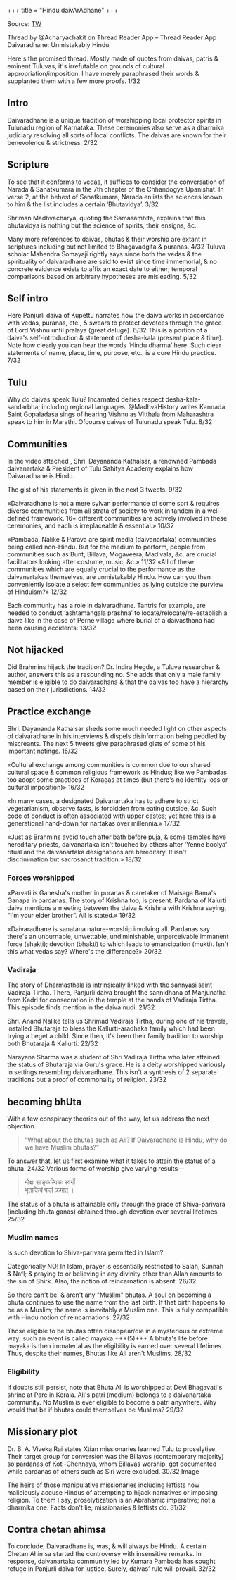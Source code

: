 +++
title = "Hindu daivArAdhane"
+++

Source: [TW](https://threadreaderapp.com/thread/1593998167036436480.html)

Thread by @Acharyachakit on Thread Reader App – Thread Reader App  
Daivaradhane: Unmistakably Hindu

Here's the promised thread. Mostly made of quotes from daivas, patris & eminent Tuluvas, it's irrefutable on grounds of cultural appropriation/imposition. I have merely paraphrased their words & supplanted them with a few more proofs. 1/32

## Intro
Daivaradhane is a unique tradition of worshipping local protector spirits in Tulunadu region of Karnataka. These ceremonies also serve as a dharmika judiciary resolving all sorts of local conflicts. The daivas are known for their benevolence & strictness. 2/32 

## Scripture
To see that it conforms to vedas, it suffices to consider the conversation of Narada & Sanatkumara in the 7th chapter of the Chhandogya Upanishat. In verse 2, at the behest of Sanatkumara, Narada enlists the sciences known to him & the list includes a certain ‘Bhutavidya’. 3/32

Shriman Madhvacharya, quoting the Samasamhita, explains that this bhutavidya is nothing but the science of spirits, their ensigns, &c. 

Many more references to daivas, bhutas & their worship are extant in scriptures including but not limited to Bhagavadgita & puranas. 4/32 Tuluva scholar Mahendra Somayaji rightly says since both the vedas & the spirituality of daivaradhane are said to exist since time immemorial, & no concrete evidence exists to affix an exact date to either; temporal comparisons based on arbitrary hypotheses are misleading. 5/32

## Self intro
Here Panjurli daiva of Kupettu narrates how the daiva works in accordance with vedas, puranas, etc., & swears to protect devotees through the grace of Lord Vishnu until pralaya (great deluge). 6/32 This is a portion of a daiva's self-introduction & statement of desha-kala (present place & time). Note how clearly you can hear the words ‘Hindu dharma’ here. Such clear statements of name, place, time, purpose, etc., is a core Hindu practice. 7/32 

## Tulu
Why do daivas speak Tulu? Incarnated deities respect desha-kala-sandarbha; including regional languages. @MadhvaHistory writes Kannada Saint Gopaladasa sings of hearing Vishnu as Vitthala from Maharashtra speak to him in Marathi. Ofcourse daivas of Tulunadu speak Tulu. 8/32

## Communities
In the video attached , Shri. Dayananda Kathalsar, a renowned Pambada daivanartaka & President of Tulu Sahitya Academy explains how Daivaradhane is Hindu.

The gist of his statements is given in the next 3 tweets. 9/32 

«Daivaradhane is not a mere sylvan performance of some sort & requires diverse communities from all strata of society to work in tandem in a well-defined framework. 16+ different communities are actively involved in these ceremonies, and each is irreplaceable & essential.» 10/32

«Pambada, Nalike & Parava are spirit media (daivanartaka) communities being called non-Hindu. But for the medium to perform, people from communities such as Bunt, Billava, Mogaveera, Madivala, &c. are crucial facilitators looking after costume, music, &c.» 11/32  «All of these communities which are equally crucial to the performance as the daivanartakas themselves, are unmistakably Hindu. How can you then conveniently isolate a select few communities as lying outside the purview of Hinduism?» 12/32

Each community has a role in daivaradhane. Tantris for example, are needed to conduct ‘ashtamangala prashna’ to locate/relocate/re-establish a daiva like in the case of Perne village where burial of a daivasthana had been causing accidents: 13/32

## Not hijacked
Did Brahmins hijack the tradition? Dr. Indira Hegde, a Tuluva researcher & author, answers this as a resounding no. She adds that only a male family member is eligible to do daivaradhana & that the daivas too have a hierarchy based on their jurisdictions. 14/32 

## Practice exchange
Shri. Dayananda Kathalsar sheds some much needed light on other aspects of daivaradhane in his interviews & dispels disinformation being peddled by miscreants. The next 5 tweets give paraphrased gists of some of his important notings. 15/32

«Cultural exchange among communities is common due to our shared cultural space & common religious framework as Hindus; like we Pambadas too adopt some practices of Koragas at times (but there's no identity loss or cultural imposition)» 16/32 

«In many cases, a designated Daivanartaka has to adhere to strict vegetarianism, observe fasts, is forbidden from eating outside, &c. Such code of conduct is often associated with upper castes; yet here this is a generational hand-down for nartakas over millennia.» 17/32 

«Just as Brahmins avoid touch after bath before puja, & some temples have hereditary priests, daivanartaka isn't touched by others after ‘Yenne boolya’ ritual and the daivanartaka designations are hereditary. It isn't discrimination but sacrosanct tradition.» 18/32 

### Forces worshipped
«Parvati is Ganesha's mother in puranas & caretaker of Maisaga Bama's Ganapa in pardanas. The story of Krishna too, is present. Pardana of Kalurti daiva mentions a meeting between the daiva & Krishna with Krishna saying, “I'm your elder brother”. All is stated.» 19/32 

«Daivaradhane is sanatana nature-worship involving all. Pardanas say there's an unburnable, unwettable, undiminishable, unperceivable immanent force (shakti); devotion (bhakti) to which leads to emancipation (mukti). Isn't this what vedas say? Where's the difference?» 20/32 

### Vadiraja
The story of Dharmasthala is intrinsically linked with the sannyasi saint Vadiraja Tirtha. There, Panjurli daiva brought the sannidhana of Manjunatha from Kadri for consecration in the temple at the hands of Vadiraja Tirtha. This episode finds mention in the daiva nudi. 21/32 

Shri. Anand Nalike tells us Shrimad Vadiraja Tirtha, during one of his travels, installed Bhutaraja to bless the Kallurti-aradhaka family which had been trying a beget a child. Since then, it's been their family tradition to worship both Bhutaraja & Kallurti. 22/32 

Narayana Sharma was a student of Shri Vadiraja Tirtha who later attained the status of Bhutaraja via Guru's grace. He is a deity worshipped variously in settings resembling daivaradhane. This isn't a synthesis of 2 separate traditions but a proof of commonality of religion. 23/32 

## becoming bhUta
With a few conspiracy theories out of the way, let us address the next objection.

> “What about the bhutas such as Ali? If Daivaradhane is Hindu, why do we have Muslim bhutas?”

To answer that, let us first examine what it takes to attain the status of a bhuta. 24/32
Various forms of worship give varying results—

> मोक्षः साङ्कल्पिकः स्वर्गो  
> भूतादित्वं फलं क्रमात् ।

The status of a bhuta is attainable only through the grace of Shiva-parivara (including bhuta ganas) obtained through devotion over several lifetimes. 25/32  

### Muslim names
Is such devotion to Shiva-parivara permitted in Islam? 

Categorically NO! In Islam, prayer is essentially restricted to Salah, Sunnah & Nafl; & praying to or believing in any divinity other than Allah amounts to the sin of Shirk. Also, the notion of reincarnation is absent. 26/32

So there can't be, & aren't any "Muslim" bhutas. A soul on becoming a bhuta continues to use the name from the last birth. If that birth happens to be as a Muslim; the name is inevitably a Muslim one. This is fully compatible with Hindu notion of reincarnations. 27/32

Those eligible to be bhutas often disappear/die in a mysterious or extreme way; such an event is called mayaka.+++(5)+++ A bhuta's life before mayaka is then immaterial as the eligibility is earned over several lifetimes. Thus, despite their names, Bhutas like Ali aren't Muslims. 28/32

### Eligibility
If doubts still persist, note that Bhuta Ali is worshipped at Devi Bhagavati's shrine at Pare in Kerala. Ali's patri (medium) belongs to a daivanartaka community. No Muslim is ever eligible to become a patri anywhere. Why would that be if bhutas could themselves be Muslims? 29/32

## Missionary plot
Dr. B. A. Viveka Rai states Xtian missionaries learned Tulu to proselytise. Their target group for conversion was the Billavas (contemporary majority) so pardanas of Koti-Chennaya, whom Billavas worship, got documented while pardanas of others such as Siri were excluded. 30/32
Image

The heirs of those manipulative missionaries including leftists now maliciously accuse Hindus of attempting to hijack narratives or imposing religion. To them I say, proselytization is an Abrahamic imperative; not a dharmika one. Facts don't lie; missionaries & leftists do. 31/32


## Contra chetan ahimsa
To conclude, Daivaradhane is, was, & will always be Hindu. A certain Chetan Ahimsa started the controversy with insensitive remarks. In response, daivanartaka community led by Kumara Pambada has sought refuge in Panjurli daiva for justice. Surely, daivas’ rule will prevail. 32/32
